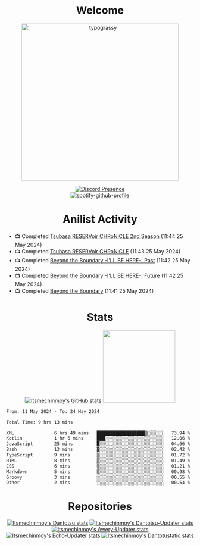 <div align="center">

# Welcome
<a href="https://github.com/kawarimidoll/typograssy">
    <img alt="typograssy" src="https://typograssy.deno.dev/api?text=%E3%82%88%E3%81%86%E3%81%93%E3%81%9D%E3%81%BF%E3%81%AA%E3%81%95%E3%82%93%20-%20Itsmechinmoy--&&l0=none&l1=82d9d0&l2=027353&l3=038c4c&l4=01402e&bg=none&frame=none&speed=100&comment=" width="421.99">
</a>

[![Discord Presence](https://lanyard.cnrad.dev/api/523539866311720963?theme=dark&bg=Oe1116&animated=false&hideDiscrim=true&borderRadius=30px&hideActivity=whenNotUsed)](https://discord.com/users/523539866311720963)<br>
[![spotify-github-profile](https://spotify-github-profile.vercel.app/api/view?uid=31zczwoe3obxakjgkio7anubhkaq&cover_image=true&theme=novatorem&show_offline=true&background_color=121212&interchange=false&bar_color=53b14f&bar_color=ffffff&bar_color_cover=false)](https://spotify-github-profile.vercel.app/api/view?uid=31zczwoe3obxakjgkio7anubhkaq&redirect=true)
</div>

<div align="center">

# Anilist Activity
</div>
<!-- ANILIST_ACTIVITY:start -->

-   📺 Completed [Tsubasa RESERVoir CHRoNiCLE 2nd Season](https://anilist.co/anime/969) (11:44 25 May 2024)
-   📺 Completed [Tsubasa RESERVoir CHRoNiCLE](https://anilist.co/anime/177) (11:43 25 May 2024)
-   📺 Completed [Beyond the Boundary -I'LL BE HERE-: Past](https://anilist.co/anime/20768) (11:42 25 May 2024)
-   📺 Completed [Beyond the Boundary -I'LL BE HERE-: Future](https://anilist.co/anime/20963) (11:42 25 May 2024)
-   📺 Completed [Beyond the Boundary](https://anilist.co/anime/18153) (11:41 25 May 2024)

<!-- ANILIST_ACTIVITY:end -->
<div align="center">
    
# Stats
[![Itsmechinmoy's GitHub stats](https://github-readme-stats.vercel.app/api?username=itsmechinmoy&show_icons=true&theme=algolia)](https://github.com/anuraghazra/github-readme-stats)
<img src="https://github-readme-stackoverflow.vercel.app/?userID=25004176&theme=dark" height="194"/>
</div>
<!--START_SECTION:waka-->

```txt
From: 11 May 2024 - To: 24 May 2024

Total Time: 9 hrs 13 mins

XML               6 hrs 49 mins   ██████████████████▒░░░░░░   73.94 %
Kotlin            1 hr 6 mins     ███░░░░░░░░░░░░░░░░░░░░░░   12.06 %
JavaScript        25 mins         █░░░░░░░░░░░░░░░░░░░░░░░░   04.66 %
Bash              13 mins         ▓░░░░░░░░░░░░░░░░░░░░░░░░   02.42 %
TypeScript        9 mins          ▒░░░░░░░░░░░░░░░░░░░░░░░░   01.72 %
HTML              8 mins          ▒░░░░░░░░░░░░░░░░░░░░░░░░   01.49 %
CSS               6 mins          ▒░░░░░░░░░░░░░░░░░░░░░░░░   01.21 %
Markdown          5 mins          ▒░░░░░░░░░░░░░░░░░░░░░░░░   00.98 %
Groovy            3 mins          ░░░░░░░░░░░░░░░░░░░░░░░░░   00.55 %
Other             2 mins          ░░░░░░░░░░░░░░░░░░░░░░░░░   00.54 %
```

<!--END_SECTION:waka-->
<div align="center">

# Repositories
[![Itsmechinmoy's Dantotsu stats](https://github-readme-stats.vercel.app/api/pin/?username=itsmechinmoy&repo=dantotsu&show_icons=true&theme=algolia&description_lines_count=1)](https://github.com/itsmechinmoy/dantotsu)
[![Itsmechinmoy's Dantotsu-Updater stats](https://github-readme-stats.vercel.app/api/pin/?username=itsmechinmoy&repo=dantotsu-updater&show_icons=true&theme=algolia&description_lines_count=1)](https://github.com/itsmechinmoy/dantotsu-updater)
[![Itsmechinmoy's Awery-Updater stats](https://github-readme-stats.vercel.app/api/pin/?username=itsmechinmoy&repo=awery-updater&show_icons=true&theme=algolia&description_lines_count=1)](https://github.com/itsmechinmoy/awery-updater)
[![Itsmechinmoy's Echo-Updater stats](https://github-readme-stats.vercel.app/api/pin/?username=itsmechinmoy&repo=echo-updater&show_icons=true&theme=algolia&description_lines_count=1)](https://github.com/itsmechinmoy/echo-updater)
[![Itsmechinmoy's Dantotustatic stats](https://github-readme-stats.vercel.app/api/pin/?username=itsmechinmoy&repo=dantotustatic&show_icons=true&theme=algolia&description_lines_count=1)](https://github.com/itsmechinmoy/dantotustatic)
</div>
